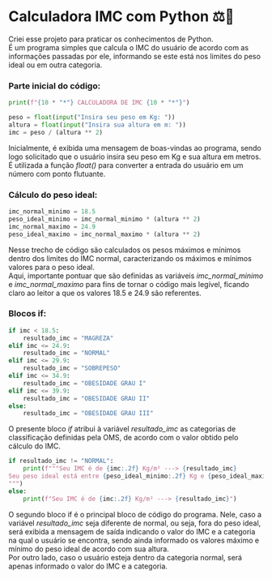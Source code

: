 # Calculadora IMC com Python ⚖️🐍

Criei esse projeto para praticar os conhecimentos de Python.  
É um programa simples que calcula o IMC do usuário de acordo com as informações passadas por ele, informando se este está nos limites do peso ideal ou em outra categoria.

### Parte inicial do código:

```python
print(f"{10 * "*"} CALCULADORA DE IMC {10 * "*"}")

peso = float(input("Insira seu peso em Kg: "))
altura = float(input("Insira sua altura em m: "))
imc = peso / (altura ** 2)
```
Inicialmente, é exibida uma mensagem de boas-vindas ao programa, sendo logo solicitado que o usuário insira seu peso em Kg e sua altura em metros. É utilizada a função *float()* para converter a entrada do usuário em um número com ponto flutuante.

### Cálculo do peso ideal:

```python
imc_normal_minimo = 18.5
peso_ideal_minimo = imc_normal_minimo * (altura ** 2)
imc_normal_maximo = 24.9
peso_ideal_maximo = imc_normal_maximo * (altura ** 2)
```
Nesse trecho de código são calculados os pesos máximos e mínimos dentro dos limites do IMC normal, caracterizando os máximos e mínimos valores para o peso ideal.  
Aqui, importante pontuar que são definidas as variáveis *imc_normal_minimo* e *imc_normal_maximo* para fins de tornar o código mais legível, ficando claro ao leitor a que os valores 18.5 e 24.9 são referentes.

### Blocos if:

```python
if imc < 18.5:
    resultado_imc = "MAGREZA"
elif imc <= 24.9:
    resultado_imc = "NORMAL"
elif imc <= 29.9:
    resultado_imc = "SOBREPESO"
elif imc <= 34.9:
    resultado_imc = "OBESIDADE GRAU I"
elif imc <= 39.9:
    resultado_imc = "OBESIDADE GRAU II"
else:
    resultado_imc = "OBESIDADE GRAU III"
```
O presente bloco *if* atribui à variável *resultado_imc* as categorias de classificação definidas pela OMS, de acordo com o valor obtido pelo cálculo do IMC.

```python
if resultado_imc != "NORMAL":
    print(f"""Seu IMC é de {imc:.2f} Kg/m² ---> {resultado_imc}
Seu peso ideal está entre {peso_ideal_minimo:.2f} Kg e {peso_ideal_maximo:.2f} Kg.
""")
else:
    print(f"Seu IMC é de {imc:.2f} Kg/m² ---> {resultado_imc}")
```
O segundo bloco if é o principal bloco de código do programa. Nele, caso a variável *resultado_imc* seja diferente de normal, ou seja, fora do peso ideal, será exibida a mensagem de saída indicando o valor do IMC e a categoria na qual o usuário se encontra, sendo ainda informado os valores máximo e mínimo do peso ideal de acordo com sua altura.  
Por outro lado, caso o usuário esteja dentro da categoria normal, será apenas informado o valor do IMC e a categoria.